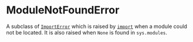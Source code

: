 # ModuleNotFoundError

A subclass of [`ImportError`](/exceptions/ImportError.md) which is raised by [`import`](/statements/import.md) when a module could not be located. It is also raised when `None` is found in `sys.modules`.